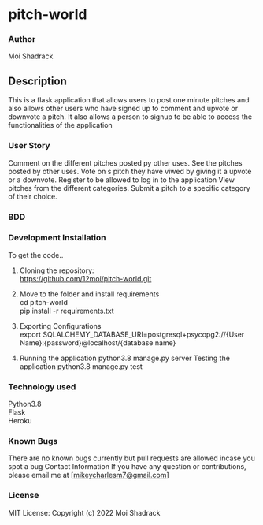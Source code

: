 # pitch-world
### Author
Moi Shadrack

## Description
This is a flask application that allows users to post one minute pitches and also allows other users who have signed up to comment and upvote or downvote a pitch. It also allows a person to signup to be able to access the functionalities of the application






### User Story
Comment on the different pitches posted py other uses.
See the pitches posted by other uses.
Vote on s pitch they have viwed by giving it a upvote or a downvote.
Register to be allowed to log in to the application
View pitches from the different categories.
Submit a pitch to a specific category of their choice.

### BDD


### Development Installation
To get the code.. <br>

1. Cloning the repository:<br>
https://github.com/12moi/pitch-world.git<br>

2. Move to the folder and install requirements <br>
cd  pitch-world<br>
pip install -r requirements.txt <br>

3. Exporting Configurations <br>
export SQLALCHEMY_DATABASE_URI=postgresql+psycopg2://{User Name}:{password}@localhost/{database name}

4. Running the application
python3.8 manage.py server
Testing the application
python3.8 manage.py test


### Technology used
Python3.8<br>
Flask<br>
Heroku

### Known Bugs
There are no known bugs currently but pull requests are allowed incase you spot a bug
Contact Information
If you have any question or contributions, please email me at [mikeycharlesm7@gmail.com]

 ### License
MIT License:
Copyright (c) 2022 Moi Shadrack